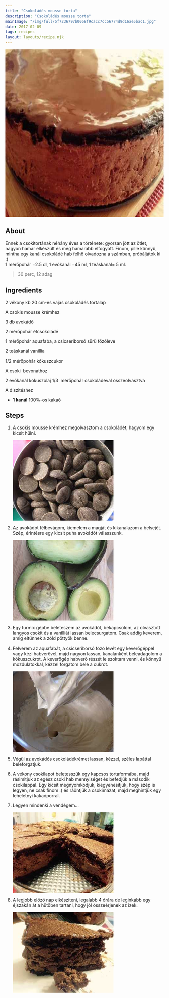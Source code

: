 ```yaml
---
title: "Csokoládés mousse torta"
description: "Csokoládés mousse torta"
mainImage: "/img/full/5f7236797b0058f9cacc7cc56774d9d16ae5bac1.jpg"
date: 2017-02-09
tags: recipes
layout: layouts/recipe.njk
---
```

                            
<p align="center"><a href="https://cookpad.com/hu/receptek/1969311-csokolades-mousse-torta" rel="Recipe source page"><img width="751" height="532" src="/img/full/5f7236797b0058f9cacc7cc56774d9d16ae5bac1.jpg"/></a></p>

## About
<p class="mb-sm">Ennek a csokitortának néhány éves a története: gyorsan jött az ötlet, nagyon hamar elkészült és még hamarabb elfogyott. Finom, pille könnyű, mintha egy kanál csokoládé hab felhő olvadozna a számban, próbáljátok ki  :) 
<br>1 mérőpohár =2.5 dl, 1 evőkanál =45 ml, 1 teáskanál= 5 ml.</p>

> 30 perc, 12 adag 

## Ingredients

2 vékony kb 20 cm-es vajas csokoládés tortalap

A csokis mousse krémhez

3 db avokádó

2 mérőpohár étcsokoládé

1 mérőpohár aquafaba, a csicseriborsó sürü főzőleve

2 teáskanál vanillia

1/2 mérőpohár kókuszcukor

A csoki  bevonathoz

2 evőkanál kókuszolaj 1/3  mérőpohár csokoládéval összeolvasztva

A diszitéshez
* **1 kanál** 100%-os kakaó

## Steps

1. A csokis mousse krémhez megolvasztom a csokoládét, hagyom egy kicsit hülni.
 
    <p><img width="320" height="256" align="left" src="/img/full/bb29c0221efdcefbae0706a2db9372f7ee8b489d.jpg"/></p><div style="clear: both"/>

2. Az avokádót félbevágom, kiemelem a magját és kikanalazom a belsejét. Szép, érintésre egy kicsit puha avokádót válasszunk.
 
    <p><img width="320" height="256" align="left" src="/img/full/014620c35b5901d4f1cc74741f40696ef9a042fb.jpg"/></p><div style="clear: both"/>

3. Egy turmix gépbe beleteszem az avokádót, bekapcsolom, az olvasztott langyos csokit és a vanilliát lassan belecsurgatom. Csak addig keverem, amig eltünnek a zöld pöttyök benne.
 
    <div style="clear: both"/>

4. Felverem az aquafabát, a csicseriborsó fözö levét egy keverőgéppel vagy kézi habverővel, majd nagyon lassan, kanalanként beleadagolom a kókuszcukrot. A keverőgép habverő részét le szoktam venni, és könnyü mozdulatokkal, kézzel forgatom bele a cukrot.
 
    <p><img width="320" height="256" align="left" src="/img/full/cb571ae426aa3875f40f8795bd798375077dc0b7.jpg"/></p><div style="clear: both"/>

5. Végül az avokádós csokoládékrémet lassan, kézzel, széles lapáttal beleforgatjuk.
 
    <div style="clear: both"/>

6. A vékony csokilapot beletesszük egy kapcsos tortaformába, majd rásimitjuk az egész csoki hab mennyiséget és befedjük a második csokilappal. Egy kicsit megnyomkodjuk, kiegyenesitjük, hogy szép is legyen, ne csak finom :) és ráöntjük a csokimázat, majd meghintjük egy leheletnyi kakaóporral.
 
    <div style="clear: both"/>

7. Legyen mindenki a vendégem...
 
    <p><img width="320" height="256" align="left" src="/img/full/629ad63b3633b4c702af55f93dfafabf9f1e2961.jpg"/></p><div style="clear: both"/>

8. A legjobb elözö nap elkésziteni, legalabb 4 órára de leginkább egy éjszakán át a hütőben tartani, hogy jól összeérjenek az izek.
 
    <p><img width="320" height="256" align="left" src="/img/full/1ec42ec371beb0a1c63b53a6e3edad50f6123561.jpg"/></p><div style="clear: both"/>

